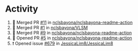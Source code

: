 # Activity
<!--START_SECTION:activity-->
1. 🎉 Merged PR [#11](https://github.com/nclsbayona/nclsbayona-readme-action/pull/11) in [nclsbayona/nclsbayona-readme-action](https://github.com/nclsbayona/nclsbayona-readme-action)
2. 🎉 Merged PR [#1](https://github.com/nclsbayona/VLSM/pull/1) in [nclsbayona/VLSM](https://github.com/nclsbayona/VLSM)
3. 🎉 Merged PR [#9](https://github.com/nclsbayona/nclsbayona-readme-action/pull/9) in [nclsbayona/nclsbayona-readme-action](https://github.com/nclsbayona/nclsbayona-readme-action)
4. 💪 Opened PR [#5](https://github.com/nclsbayona/nclsbayona-readme-action/pull/5) in [nclsbayona/nclsbayona-readme-action](https://github.com/nclsbayona/nclsbayona-readme-action)
5. ❗️ Opened issue [#679](https://github.com/JessicaLim8/JessicaLim8/issues/679) in [JessicaLim8/JessicaLim8](https://github.com/JessicaLim8/JessicaLim8)
<!--END_SECTION:activity-->

